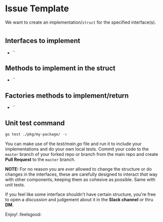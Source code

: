 <!-- 
1) Paragraph explaining that we want to create an implementation/struct for the specified interface(s).
 -->

# Issue Template
<!--
Further explanation about the issue/task.
 -->

We want to create an implementation/`struct` for the specified interface(s).

#


## Interfaces to implement
- ``


## Methods to implement in the struct
- ``


## Factories methods to implement/return
- `` 

## Unit test command

```bash
go test ./pkg/my-package/ -v
```

You can make use of the _test/main.go_ file and run it to include your implementations and do your own local tests. Commit your code to the `master` branch of your forked repo or branch from the main repo and create **Pull Request** to the `master` branch.

**NOTE:** For no reason you are _ever_ allowed to change the structure or do changes in the interfaces, these are carefully designed to interact _that_ way with other components, keeping them as cohesive as possible. Same with unit tests.

If you feel like some interface shouldn't have certain structure, you're free to open a _discussion_ and judgement about it in the **Slack channel** or thru **DM**.

Enjoy! :feelsgood: